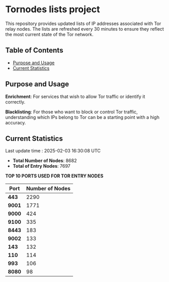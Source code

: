 # Tornodes lists project

This repository provides updated lists of IP addresses associated with Tor relay nodes. The lists are refreshed every 30 minutes to ensure they reflect the most current state of the Tor network.

## Table of Contents

- [Purpose and Usage](#purpose-and-usage)
- [Current Statistics](#current-statistics)


## Purpose and Usage

**Enrichment**: For services that wish to allow Tor traffic or identify it correctly.

**Blacklisting**: For those who want to block or control Tor traffic, understanding which IPs belong to Tor can be a starting point with a high accuracy.

## Current Statistics

Last update time : 2025-02-03 16:30:08 UTC

- **Total Number of Nodes**: 8682
- **Total of Entry Nodes**: 7697

**TOP 10 PORTS USED FOR TOR ENTRY NODES**

| **Port** | **Number of Nodes** |
|------|-----------------|
| **443**   | 2290  |
| **9001**   | 1771  |
| **9000**   | 424  |
| **9100**   | 335  |
| **8443**   | 183  |
| **9002**   | 133  |
| **143**   | 132  |
| **110**   | 114  |
| **993**   | 106  |
| **8080**   | 98  |

